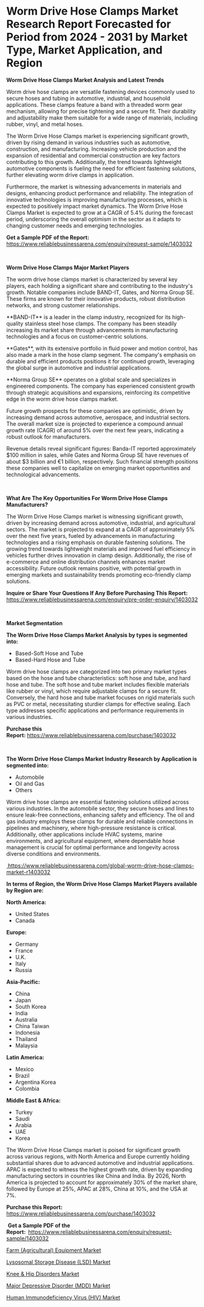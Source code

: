 <p><h1>Worm Drive Hose Clamps Market Research Report Forecasted for Period from 2024 -  2031 by Market Type, Market Application, and Region</h1></p><p><strong>Worm Drive Hose Clamps Market Analysis and Latest Trends</strong></p>
<p><p>Worm drive hose clamps are versatile fastening devices commonly used to secure hoses and tubing in automotive, industrial, and household applications. These clamps feature a band with a threaded worm gear mechanism, allowing for precise tightening and a secure fit. Their durability and adjustability make them suitable for a wide range of materials, including rubber, vinyl, and metal hoses.</p><p>The Worm Drive Hose Clamps market is experiencing significant growth, driven by rising demand in various industries such as automotive, construction, and manufacturing. Increasing vehicle production and the expansion of residential and commercial construction are key factors contributing to this growth. Additionally, the trend towards lightweight automotive components is fueling the need for efficient fastening solutions, further elevating worm drive clamps in application.</p><p>Furthermore, the market is witnessing advancements in materials and designs, enhancing product performance and reliability. The integration of innovative technologies is improving manufacturing processes, which is expected to positively impact market dynamics. The Worm Drive Hose Clamps Market is expected to grow at a CAGR of 5.4% during the forecast period, underscoring the overall optimism in the sector as it adapts to changing customer needs and emerging technologies.</p></p>
<p><strong>Get a Sample PDF of the Report:&nbsp;</strong> <a href="https://www.reliablebusinessarena.com/enquiry/request-sample/1403032?utm_campaign=1596&utm_medium=2&utm_source=Github&utm_content=ia&utm_term=23102024&utm_id=worm-drive-hose-clamps">https://www.reliablebusinessarena.com/enquiry/request-sample/1403032</a></p>
<p>&nbsp;</p>
<p><strong>Worm Drive Hose Clamps Major Market Players</strong></p>
<p><p>The worm drive hose clamps market is characterized by several key players, each holding a significant share and contributing to the industry's growth. Notable companies include BAND-IT, Gates, and Norma Group SE. These firms are known for their innovative products, robust distribution networks, and strong customer relationships.</p><p>**BAND-IT** is a leader in the clamp industry, recognized for its high-quality stainless steel hose clamps. The company has been steadily increasing its market share through advancements in manufacturing technologies and a focus on customer-centric solutions.</p><p>**Gates**, with its extensive portfolio in fluid power and motion control, has also made a mark in the hose clamp segment. The company's emphasis on durable and efficient products positions it for continued growth, leveraging the global surge in automotive and industrial applications.</p><p>**Norma Group SE** operates on a global scale and specializes in engineered components. The company has experienced consistent growth through strategic acquisitions and expansions, reinforcing its competitive edge in the worm drive hose clamps market.</p><p>Future growth prospects for these companies are optimistic, driven by increasing demand across automotive, aerospace, and industrial sectors. The overall market size is projected to experience a compound annual growth rate (CAGR) of around 5% over the next few years, indicating a robust outlook for manufacturers.</p><p>Revenue details reveal significant figures: Banda-IT reported approximately $100 million in sales, while Gates and Norma Group SE have revenues of about $3 billion and €1 billion, respectively. Such financial strength positions these companies well to capitalize on emerging market opportunities and technological advancements.</p></p>
<p>&nbsp;</p>
<p><strong>What Are The Key Opportunities For Worm Drive Hose Clamps Manufacturers?</strong></p>
<p><p>The Worm Drive Hose Clamps market is witnessing significant growth, driven by increasing demand across automotive, industrial, and agricultural sectors. The market is projected to expand at a CAGR of approximately 5% over the next five years, fueled by advancements in manufacturing technologies and a rising emphasis on durable fastening solutions. The growing trend towards lightweight materials and improved fuel efficiency in vehicles further drives innovation in clamp design. Additionally, the rise of e-commerce and online distribution channels enhances market accessibility. Future outlook remains positive, with potential growth in emerging markets and sustainability trends promoting eco-friendly clamp solutions.</p></p>
<p><strong>Inquire or Share Your Questions If Any Before Purchasing This Report:</strong> <a href="https://www.reliablebusinessarena.com/enquiry/pre-order-enquiry/1403032?utm_campaign=1596&utm_medium=2&utm_source=Github&utm_content=ia&utm_term=23102024&utm_id=worm-drive-hose-clamps">https://www.reliablebusinessarena.com/enquiry/pre-order-enquiry/1403032</a></p>
<p>&nbsp;</p>
<p><strong>Market Segmentation</strong></p>
<p><strong>The Worm Drive Hose Clamps Market Analysis by types is segmented into:</strong></p>
<p><ul><li>Based-Soft Hose and Tube</li><li>Based-Hard Hose and Tube</li></ul></p>
<p><p>Worm drive hose clamps are categorized into two primary market types based on the hose and tube characteristics: soft hose and tube, and hard hose and tube. The soft hose and tube market includes flexible materials like rubber or vinyl, which require adjustable clamps for a secure fit. Conversely, the hard hose and tube market focuses on rigid materials such as PVC or metal, necessitating sturdier clamps for effective sealing. Each type addresses specific applications and performance requirements in various industries.</p></p>
<p><strong>Purchase this Report:&nbsp;</strong><a href="https://www.reliablebusinessarena.com/purchase/1403032?utm_campaign=1596&utm_medium=2&utm_source=Github&utm_content=ia&utm_term=23102024&utm_id=worm-drive-hose-clamps">https://www.reliablebusinessarena.com/purchase/1403032</a></p>
<p>&nbsp;</p>
<p><strong>The Worm Drive Hose Clamps Market Industry Research by Application is segmented into:</strong></p>
<p><ul><li>Automobile</li><li>Oil and Gas</li><li>Others</li></ul></p>
<p><p>Worm drive hose clamps are essential fastening solutions utilized across various industries. In the automobile sector, they secure hoses and lines to ensure leak-free connections, enhancing safety and efficiency. The oil and gas industry employs these clamps for durable and reliable connections in pipelines and machinery, where high-pressure resistance is critical. Additionally, other applications include HVAC systems, marine environments, and agricultural equipment, where dependable hose management is crucial for optimal performance and longevity across diverse conditions and environments.</p></p>
<p><a href="https://www.reliablebusinessarena.com/global-worm-drive-hose-clamps-market-r1403032?utm_campaign=1596&utm_medium=2&utm_source=Github&utm_content=ia&utm_term=23102024&utm_id=worm-drive-hose-clamps">&nbsp;https://www.reliablebusinessarena.com/global-worm-drive-hose-clamps-market-r1403032</a></p>
<p><strong>In terms of Region, the Worm Drive Hose Clamps Market Players available by Region are:</strong></p>
<p>
    <p> <strong> North America: </strong>
        <ul>
            <li>United States</li>
            <li>Canada</li>
        </ul>
        </p> 
    <p> <strong> Europe: </strong>
        <ul>
            <li>Germany</li>
            <li>France</li>
            <li>U.K.</li>
            <li>Italy</li>
            <li>Russia</li>
        </ul>
        </p> 
    <p> <strong> Asia-Pacific: </strong>
        <ul>
            <li>China</li>
            <li>Japan</li>
            <li>South Korea</li>
            <li>India</li>
            <li>Australia</li>
            <li>China Taiwan</li>
            <li>Indonesia</li>
            <li>Thailand</li>
            <li>Malaysia</li>
        </ul>
        </p> 
    <p> <strong> Latin America: </strong>
        <ul>
            <li>Mexico</li>
            <li>Brazil</li>
            <li>Argentina Korea</li>
            <li>Colombia</li>
        </ul>
        </p> 
    <p> <strong> Middle East & Africa: </strong>
        <ul>
            <li>Turkey</li>
            <li>Saudi</li>
            <li>Arabia</li>
            <li>UAE</li>
            <li>Korea</li>
        </ul>
    </p>
    </p>
<p><p>The Worm Drive Hose Clamps market is poised for significant growth across various regions, with North America and Europe currently holding substantial shares due to advanced automotive and industrial applications. APAC is expected to witness the highest growth rate, driven by expanding manufacturing sectors in countries like China and India. By 2026, North America is projected to account for approximately 30% of the market share, followed by Europe at 25%, APAC at 28%, China at 10%, and the USA at 7%.</p></p>
<p><strong>Purchase this Report: </strong><a href="https://www.reliablebusinessarena.com/purchase/1403032?utm_campaign=1596&utm_medium=2&utm_source=Github&utm_content=ia&utm_term=23102024&utm_id=worm-drive-hose-clamps">https://www.reliablebusinessarena.com/purchase/1403032</a></p>
<p>&nbsp;<strong>Get a Sample PDF of the Report:&nbsp;&nbsp;</strong><a href="https://www.reliablebusinessarena.com/enquiry/request-sample/1403032?utm_campaign=1596&utm_medium=2&utm_source=Github&utm_content=ia&utm_term=23102024&utm_id=worm-drive-hose-clamps">https://www.reliablebusinessarena.com/enquiry/request-sample/1403032</a></p>
<p><strong></strong></p>
<p><p><a href="https://www.linkedin.com/pulse/global-farm-agricultural-equipment-market-trends-insights-growth-jpouf?utm_campaign=1596&utm_medium=2&utm_source=Github&utm_content=ia&utm_term=23102024&utm_id=worm-drive-hose-clamps">Farm (Agricultural) Equipment Market</a></p><p><a href="https://www.linkedin.com/pulse/insights-lysosomal-storage-disease-lsd-industry-market-financial-7ukqc?utm_campaign=1596&utm_medium=2&utm_source=Github&utm_content=ia&utm_term=23102024&utm_id=worm-drive-hose-clamps">Lysosomal Storage Disease (LSD) Market</a></p><p><a href="https://www.linkedin.com/pulse/knee-hip-disorders-market-size-share-trends-analysis-report-rqtte?utm_campaign=1596&utm_medium=2&utm_source=Github&utm_content=ia&utm_term=23102024&utm_id=worm-drive-hose-clamps">Knee & Hip Disorders Market</a></p><p><a href="https://www.linkedin.com/pulse/major-depressive-disorder-mdd-market-report-product-type-end-cb96c?utm_campaign=1596&utm_medium=2&utm_source=Github&utm_content=ia&utm_term=23102024&utm_id=worm-drive-hose-clamps">Major Depressive Disorder (MDD) Market</a></p><p><a href="https://www.linkedin.com/pulse/human-immunodeficiency-virus-hiv-market-trends-detailed-study-its-n9jlc?utm_campaign=1596&utm_medium=2&utm_source=Github&utm_content=ia&utm_term=23102024&utm_id=worm-drive-hose-clamps">Human Immunodeficiency Virus (HIV) Market</a></p></p>